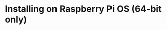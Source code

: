 # Installing <!-- {{ product }} --> on Raspberry Pi OS (64-bit only)

<!-- {% set disable_header = True %} -->
<!-- {% include "02-Installation.md.d/Debian.md" %} -->
